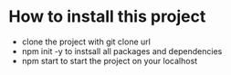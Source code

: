 # How to install this project
- clone the project with git clone url
- npm init -y    to instsall all packages and dependencies
- npm start     to start the project on your localhost
